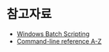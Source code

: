 # 참고자료

 - [Windows Batch Scripting](http://en.wikibooks.org/wiki/Windows_Batch_Scripting)
 - [Command-line reference A-Z](http://www.microsoft.com/resources/documentation/windows/xp/all/proddocs/en-us/ntcmds.mspx?mfr=true)

